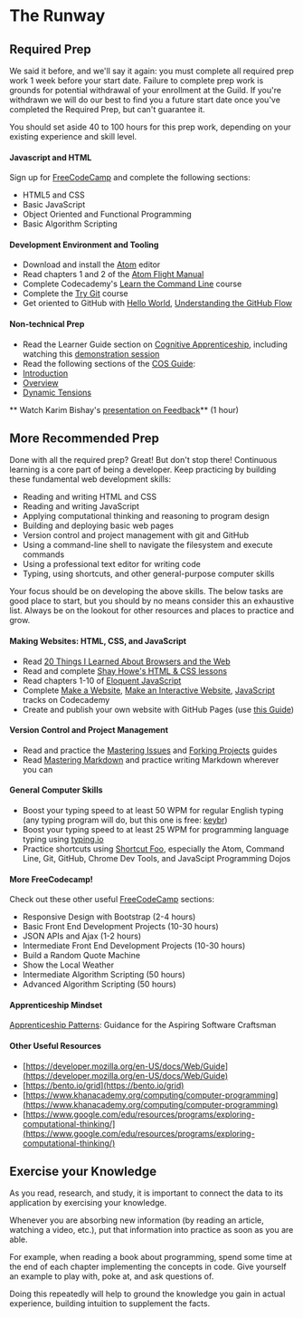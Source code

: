 # The Runway 
## Required Prep

We said it before, and we'll say it again: you must complete all required prep work 1 week before your start date. Failure to complete prep work is grounds for potential withdrawal of your enrollment at the Guild. If you're withdrawn we will do our best to find you a future start date once you've completed the Required Prep, but can't guarantee it. 

You should set aside 40 to 100 hours for this prep work, depending on your existing experience and skill level.

#### Javascript and HTML

Sign up for [FreeCodeCamp](https://www.freecodecamp.com/) and complete the following sections:

- HTML5 and CSS
- Basic JavaScript
- Object Oriented and Functional Programming
- Basic Algorithm Scripting

#### Development Environment and Tooling

- Download and install the [Atom][atom] editor
- Read chapters 1 and 2 of the [Atom Flight Manual][atom-flight-manual]
- Complete Codecademy's [Learn the Command Line][codecademy-cli] course
- Complete the [Try Git][cs-try-git] course
- Get oriented to GitHub with [Hello World][gh-hello-guide], [Understanding the GitHub Flow][gh-flow-guide]

#### Non-technical Prep

- Read the Learner Guide section on [Cognitive Apprenticeship](https://guide.learnersguild.org/Game_Manual/Cognitive_Apprenticeship.html), including watching this [demonstration session](https://shereef.wistia.com/medias/dbknami46w)
- Read the following sections of the [COS Guide](https://cos.learnersguild.org/):
 - [Introduction](https://cos.learnersguild.org/)
 - [Overview](https://cos.learnersguild.org/COS_Overview/) 
 - [Dynamic Tensions](https://cos.learnersguild.org/Dynamic_Tensions/) 

** Watch Karim Bishay's [presentation on Feedback](https://shereef.wistia.com/medias/8wx7n2fs65#)** (1 hour)

## More Recommended Prep

Done with all the required prep? Great! But don't stop there! Continuous learning is a core part of being a developer. Keep practicing by building these fundamental web development skills:

- Reading and writing HTML and CSS
- Reading and writing JavaScript
- Applying computational thinking and reasoning to program design
- Building and deploying basic web pages
- Version control and project management with git and GitHub
- Using a command-line shell to navigate the filesystem and execute commands
- Using a professional text editor for writing code
- Typing, using shortcuts, and other general-purpose computer skills

Your focus should be on developing the above skills. The below tasks are good place to start, but you should by no means consider this an exhaustive list. Always be on the lookout for other resources and places to practice and grow.

#### Making Websites: HTML, CSS, and JavaScript

- Read [20 Things I Learned About Browsers and the Web][20-things]
- Read and complete [Shay Howe's HTML & CSS lessons][shay-howe-htmlcss]
- Read chapters 1-10 of [Eloquent JavaScript][eloquent-js]
- Complete [Make a Website][codecademy-make-website], [Make an Interactive Website][codecademy-interactive-website], [JavaScript][codecademy-js] tracks on Codecademy
- Create and publish your own website with GitHub Pages (use [this Guide][gh-pages-guide])

#### Version Control and Project Management

- Read and practice the [Mastering Issues][gh-issues-guide] and [Forking Projects][gh-forking-guide] guides
- Read [Mastering Markdown][gh-md-guide] and practice writing Markdown wherever you can

#### General Computer Skills

- Boost your typing speed to at least 50 WPM for regular English typing (any typing program will do, but this one is free: [keybr][keybr])
- Boost your typing speed to at least 25 WPM for programming language typing using [typing.io][typing-io]
- Practice shortcuts using [Shortcut Foo][shortcut-foo], especially the Atom, Command Line, Git, GitHub, Chrome Dev Tools, and JavaScipt Programming Dojos

#### More FreeCodecamp!

Check out these other useful [FreeCodeCamp](https://www.freecodecamp.com/) sections:

- Responsive Design with Bootstrap (2-4 hours)
- Basic Front End Development Projects (10-30 hours)
- JSON APIs and Ajax (1-2 hours)
- Intermediate Front End Development Projects (10-30 hours)
 - Build a Random Quote Machine
 - Show the Local Weather
- Intermediate Algorithm Scripting (50 hours)
- Advanced Algorithm Scripting (50 hours)

#### Apprenticeship Mindset

[Apprenticeship Patterns](http://chimera.labs.oreilly.com/books/1234000001813/index.html): Guidance for the Aspiring Software Craftsman

#### Other Useful Resources

- [https://developer.mozilla.org/en-US/docs/Web/Guide](https://developer.mozilla.org/en-US/docs/Web/Guide)
- [https://bento.io/grid](https://bento.io/grid)
- [https://www.khanacademy.org/computing/computer-programming](https://www.khanacademy.org/computing/computer-programming)
- [https://www.google.com/edu/resources/programs/exploring-computational-thinking/](https://www.google.com/edu/resources/programs/exploring-computational-thinking/)

## Exercise your Knowledge

As you read, research, and study, it is important to connect the data to its application by exercising your knowledge.

Whenever you are absorbing new information (by reading an article, watching a video, etc.), put that information into practice as soon as you are able.

For example, when reading a book about programming, spend some time at the end of each chapter implementing the concepts in code. Give yourself an example to play with, poke at, and ask questions of.

Doing this repeatedly will help to ground the knowledge you gain in actual experience, building intuition to supplement the facts.

<!-- Links -->

[atom]: https://atom.io/
[atom-flight-manual]: http://flight-manual.atom.io/
[intro-cli]: http://blog.teamtreehouse.com/introduction-to-the-mac-os-x-command-line
[cli-crash-course]: http://cli.learncodethehardway.org/book/
[nitrous]: https://www.nitrous.io/
[c9]: https://c9.io/

[20-things]: http://www.20thingsilearned.com/en-US
[shay-howe-htmlcss]: http://learn.shayhowe.com/html-css/
[eloquent-js]: http://eloquentjavascript.net/
[codecademy-cli]: https://www.codecademy.com/learn/learn-the-command-line
[codecademy-js]: https://www.codecademy.com/learn/javascript
[codecademy-make-website]: https://www.codecademy.com/learn/make-a-website
[codecademy-interactive-website]: https://www.codecademy.com/en/skills/make-an-interactive-website
[gh-pages-guide]: https://guides.github.com/features/pages/

[cs-try-git]: https://www.codeschool.com/courses/try-git
[gh-hello-guide]: https://guides.github.com/activities/hello-world/
[gh-flow-guide]: https://guides.github.com/introduction/flow/
[gh-issues-guide]: https://guides.github.com/features/issues/
[gh-forking-guide]: https://guides.github.com/activities/forking/
[gh-md-guide]: https://guides.github.com/features/mastering-markdown/

[keybr]: http://www.keybr.com/
[typing-io]: https://typing.io/
[shortcut-foo]: https://www.shortcutfoo.com/app/dojos

[wiki-delib-practice]: https://en.wikipedia.org/wiki/Practice_(learning_method)#Deliberate_practice
